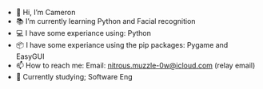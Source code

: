- 📱 Hi, I’m Cameron
- 📚 I’m currently learning Python and Facial recognition
- 💻 I have some experiance using: Python
- 📦 I have some experiance using the pip packages: Pygame and EasyGUI
- 📫 How to reach me: Email: nitrous.muzzle-0w@icloud.com (relay email)
- 🏫 Currently studying; Software Eng

<!---
Cameron-Programer/Cameron-Programer is a ✨ special ✨ repository because its `README.md` (this file) appears on your GitHub profile.
You can click the Preview link to take a look at your changes.
--->
